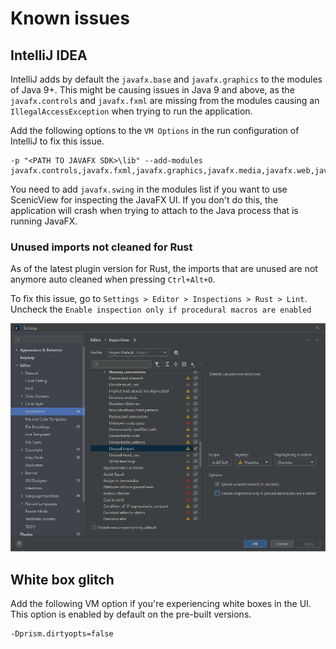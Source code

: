 # Known issues

## IntelliJ IDEA

IntelliJ adds by default the `javafx.base` and `javafx.graphics` to the modules of Java 9+. This might be causing issues
in Java 9 and above, as the `javafx.controls` and `javafx.fxml` are missing from the modules causing
an `IllegalAccessException` when trying to run the application.

Add the following options to the `VM Options` in the run configuration of IntelliJ to fix this issue.

    -p "<PATH TO JAVAFX SDK>\lib" --add-modules javafx.controls,javafx.fxml,javafx.graphics,javafx.media,javafx.web,javafx.swing

You need to add `javafx.swing` in the modules list if you want to use ScenicView for inspecting the JavaFX UI. If you
don't do this, the application will crash when trying to attach to the Java process that is running JavaFX.

### Unused imports not cleaned for Rust

As of the latest plugin version for Rust, the imports that are unused
are not anymore auto cleaned when pressing `Ctrl+Alt+O`.

To fix this issue, go to `Settings > Editor > Inspections > Rust > Lint`.
Uncheck the `Enable inspection only if procedural macros are enabled`

![Rust clean unused imports settings](./images/rust_auto_clean_imports.png)

## White box glitch

Add the following VM option if you're experiencing white boxes in the UI. This option is enabled by default on the
pre-built versions.

    -Dprism.dirtyopts=false